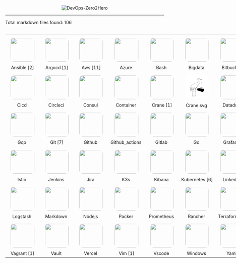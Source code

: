 <div align="center">
  <img src="../resources/images/cover-rounded.png" alt="DevOps-Zero2Hero" width="500">
</div>

---

<!-- LOGOS START -->
Total markdown files found: 106
<div style="text-align: center; display: inline-block;">

|    |    |    |    |    |    |    |    | 
| --- | --- | --- | --- | --- | --- | --- | --- | 
|<a href="././ansible"><img src="../resources/images/logos/logos_ansible.svg" style="border-radius: 20px; padding: 10px; width:75px;height:75px;"/></a><br/> Ansible&nbsp;[2]|<a href="././argocd"><img src="../resources/images/logos/logos_argocd.svg" style="border-radius: 20px; padding: 10px; width:75px;height:75px;"/></a><br/> Argocd&nbsp;[1]|<a href="././aws"><img src="../resources/images/logos/logos_aws.svg" style="border-radius: 20px; padding: 10px; width:75px;height:75px;"/></a><br/> Aws&nbsp;[11]|<a href="./#"><img src="../resources/images/logos/logos_azure.svg" style="border-radius: 20px; padding: 10px; width:75px;height:75px;"/></a><br/> Azure&nbsp;|<a href="./#"><img src="../resources/images/logos/logos_bash.svg" style="border-radius: 20px; padding: 10px; width:75px;height:75px;"/></a><br/> Bash&nbsp;|<a href="./#"><img src="../resources/images/logos/logos_bigdata.svg" style="border-radius: 20px; padding: 10px; width:75px;height:75px;"/></a><br/> Bigdata&nbsp;|<a href="./#"><img src="../resources/images/logos/logos_bitbucket.svg" style="border-radius: 20px; padding: 10px; width:75px;height:75px;"/></a><br/> Bitbucket&nbsp;|<a href="./#"><img src="../resources/images/logos/logos_centos.svg" style="border-radius: 20px; padding: 10px; width:75px;height:75px;"/></a><br/> Centos&nbsp;|
<a href="./#"><img src="../resources/images/logos/logos_cicd.svg" style="border-radius: 20px; padding: 10px; width:75px;height:75px;"/></a><br/> Cicd&nbsp;|<a href="./#"><img src="../resources/images/logos/logos_circleci.svg" style="border-radius: 20px; padding: 10px; width:75px;height:75px;"/></a><br/> Circleci&nbsp;|<a href="./#"><img src="../resources/images/logos/logos_consul.svg" style="border-radius: 20px; padding: 10px; width:75px;height:75px;"/></a><br/> Consul&nbsp;|<a href="./#"><img src="../resources/images/logos/logos_container.svg" style="border-radius: 20px; padding: 10px; width:75px;height:75px;"/></a><br/> Container&nbsp;|<a href="././crane"><img src="../resources/images/logos/logos_crane.svg" style="border-radius: 20px; padding: 10px; width:75px;height:75px;"/></a><br/> Crane&nbsp;[1]|<a href="./#"><img src="../resources/images/logos/logos_crane.svg.svg" style="border-radius: 20px; padding: 10px; width:75px;height:75px;"/></a><br/> Crane.svg&nbsp;|<a href="./#"><img src="../resources/images/logos/logos_datadog.svg" style="border-radius: 20px; padding: 10px; width:75px;height:75px;"/></a><br/> Datadog&nbsp;|<a href="././docker"><img src="../resources/images/logos/logos_docker.svg" style="border-radius: 20px; padding: 10px; width:75px;height:75px;"/></a><br/> Docker&nbsp;[11]|
<a href="./#"><img src="../resources/images/logos/logos_gcp.svg" style="border-radius: 20px; padding: 10px; width:75px;height:75px;"/></a><br/> Gcp&nbsp;|<a href="././git"><img src="../resources/images/logos/logos_git.svg" style="border-radius: 20px; padding: 10px; width:75px;height:75px;"/></a><br/> Git&nbsp;[7]|<a href="./#"><img src="../resources/images/logos/logos_github.svg" style="border-radius: 20px; padding: 10px; width:75px;height:75px;"/></a><br/> Github&nbsp;|<a href="./#"><img src="../resources/images/logos/logos_github_actions.svg" style="border-radius: 20px; padding: 10px; width:75px;height:75px;"/></a><br/> Github_actions&nbsp;|<a href="./#"><img src="../resources/images/logos/logos_gitlab.svg" style="border-radius: 20px; padding: 10px; width:75px;height:75px;"/></a><br/> Gitlab&nbsp;|<a href="./#"><img src="../resources/images/logos/logos_go.svg" style="border-radius: 20px; padding: 10px; width:75px;height:75px;"/></a><br/> Go&nbsp;|<a href="./#"><img src="../resources/images/logos/logos_grafana.svg" style="border-radius: 20px; padding: 10px; width:75px;height:75px;"/></a><br/> Grafana&nbsp;|<a href="./#"><img src="../resources/images/logos/logos_helm.svg" style="border-radius: 20px; padding: 10px; width:75px;height:75px;"/></a><br/> Helm&nbsp;|
<a href="./#"><img src="../resources/images/logos/logos_istio.svg" style="border-radius: 20px; padding: 10px; width:75px;height:75px;"/></a><br/> Istio&nbsp;|<a href="./#"><img src="../resources/images/logos/logos_jenkins.svg" style="border-radius: 20px; padding: 10px; width:75px;height:75px;"/></a><br/> Jenkins&nbsp;|<a href="./#"><img src="../resources/images/logos/logos_jira.svg" style="border-radius: 20px; padding: 10px; width:75px;height:75px;"/></a><br/> Jira&nbsp;|<a href="./#"><img src="../resources/images/logos/logos_k3s.svg" style="border-radius: 20px; padding: 10px; width:75px;height:75px;"/></a><br/> K3s&nbsp;|<a href="./#"><img src="../resources/images/logos/logos_kibana.svg" style="border-radius: 20px; padding: 10px; width:75px;height:75px;"/></a><br/> Kibana&nbsp;|<a href="././kubernetes"><img src="../resources/images/logos/logos_kubernetes.svg" style="border-radius: 20px; padding: 10px; width:75px;height:75px;"/></a><br/> Kubernetes&nbsp;[6]|<a href="./#"><img src="../resources/images/logos/logos_linkedIn.svg" style="border-radius: 20px; padding: 10px; width:75px;height:75px;"/></a><br/> LinkedIn&nbsp;|<a href="././linux"><img src="../resources/images/logos/logos_linux.svg" style="border-radius: 20px; padding: 10px; width:75px;height:75px;"/></a><br/> Linux&nbsp;[11]|
<a href="./#"><img src="../resources/images/logos/logos_logstash.svg" style="border-radius: 20px; padding: 10px; width:75px;height:75px;"/></a><br/> Logstash&nbsp;|<a href="./#"><img src="../resources/images/logos/logos_markdown.svg" style="border-radius: 20px; padding: 10px; width:75px;height:75px;"/></a><br/> Markdown&nbsp;|<a href="./#"><img src="../resources/images/logos/logos_nodejs.svg" style="border-radius: 20px; padding: 10px; width:75px;height:75px;"/></a><br/> Nodejs&nbsp;|<a href="./#"><img src="../resources/images/logos/logos_packer.svg" style="border-radius: 20px; padding: 10px; width:75px;height:75px;"/></a><br/> Packer&nbsp;|<a href="./#"><img src="../resources/images/logos/logos_prometheus.svg" style="border-radius: 20px; padding: 10px; width:75px;height:75px;"/></a><br/> Prometheus&nbsp;|<a href="./#"><img src="../resources/images/logos/logos_rancher.svg" style="border-radius: 20px; padding: 10px; width:75px;height:75px;"/></a><br/> Rancher&nbsp;|<a href="././terraform"><img src="../resources/images/logos/logos_terraform.svg" style="border-radius: 20px; padding: 10px; width:75px;height:75px;"/></a><br/> Terraform&nbsp;[4]|<a href="./#"><img src="../resources/images/logos/logos_ubuntu.svg" style="border-radius: 20px; padding: 10px; width:75px;height:75px;"/></a><br/> Ubuntu&nbsp;|
<a href="././vagrant"><img src="../resources/images/logos/logos_vagrant.svg" style="border-radius: 20px; padding: 10px; width:75px;height:75px;"/></a><br/> Vagrant&nbsp;[1]|<a href="./#"><img src="../resources/images/logos/logos_vault.svg" style="border-radius: 20px; padding: 10px; width:75px;height:75px;"/></a><br/> Vault&nbsp;|<a href="./#"><img src="../resources/images/logos/logos_vercel.svg" style="border-radius: 20px; padding: 10px; width:75px;height:75px;"/></a><br/> Vercel&nbsp;|<a href="././vim"><img src="../resources/images/logos/logos_vim.svg" style="border-radius: 20px; padding: 10px; width:75px;height:75px;"/></a><br/> Vim&nbsp;[1]|<a href="./#"><img src="../resources/images/logos/logos_vscode.svg" style="border-radius: 20px; padding: 10px; width:75px;height:75px;"/></a><br/> Vscode&nbsp;|<a href="./#"><img src="../resources/images/logos/logos_windows.svg" style="border-radius: 20px; padding: 10px; width:75px;height:75px;"/></a><br/> Windows&nbsp;|<a href="./#"><img src="../resources/images/logos/logos_yaml.svg" style="border-radius: 20px; padding: 10px; width:75px;height:75px;"/></a><br/> Yaml&nbsp;| |
</div>

<!-- LOGOS END -->

